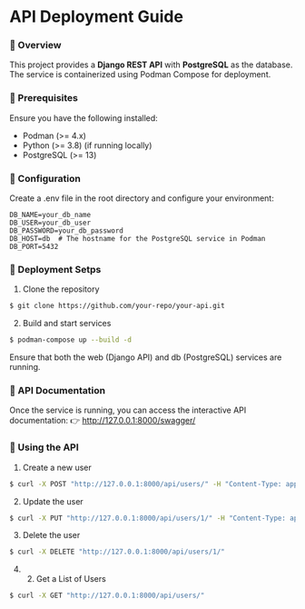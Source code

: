 #  API Deployment Guide
### 📌 Overview
This project provides a **Django REST API** with **PostgreSQL** as the database. The service is containerized using Podman Compose for deployment.

### 📌 Prerequisites
Ensure you have the following installed:

- Podman (>= 4.x)
- Python (>= 3.8) (if running locally)
- PostgreSQL (>= 13)

### 📌 Configuration
Create a .env file in the root directory and configure your environment:
```
DB_NAME=your_db_name
DB_USER=your_db_user
DB_PASSWORD=your_db_password
DB_HOST=db  # The hostname for the PostgreSQL service in Podman
DB_PORT=5432
```


### 📌 Deployment Setps
1. Clone the repository
```sh
$ git clone https://github.com/your-repo/your-api.git
```
2. Build and start services
```sh
$ podman-compose up --build -d
```
Ensure that both the web (Django API) and db (PostgreSQL) services are running.

### 📌 API Documentation
Once the service is running, you can access the interactive API documentation: 👉 http://127.0.0.1:8000/swagger/

### 📌 Using the API
1. Create a new user
```sh
$ curl -X POST "http://127.0.0.1:8000/api/users/" -H "Content-Type: application/json" -d '{"name": "Alice", "email": "alice@example.com"}'
```
2. Update the user
```sh
$ curl -X PUT "http://127.0.0.1:8000/api/users/1/" -H "Content-Type: application/json" -d '{"name": "Alice Updated"}'
```
3. Delete the user
```sh
$ curl -X DELETE "http://127.0.0.1:8000/api/users/1/"
```
4. 2. Get a List of Users
```sh
$ curl -X GET "http://127.0.0.1:8000/api/users/"
```
